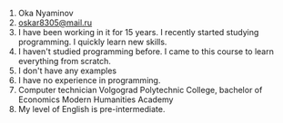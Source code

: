 1.	Oka Nyaminov
2.	oskar8305@mail.ru
3.	I have been working in it for 15 years. I recently started studying programming. I quickly learn new skills.
4.	I haven't studied programming before. I came to this course to learn everything from scratch.
5.	I don't have any examples
6.	I have no experience in programming.
7.	Computer technician Volgograd Polytechnic College, bachelor of Economics Modern Humanities Academy
8.	My level of English is pre-intermediate.


